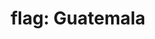 ---
layout: flags
title: "flag: Guatemala"
emoji: flag_guatemala
permalink: 🇬🇹.html
image: assets/img/3moji/flag_guatemala.png
---